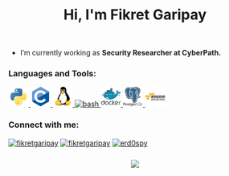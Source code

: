 <h1 align="center">Hi, I'm Fikret Garipay</h1>

<br>

- I’m currently working as **Security Researcher at CyberPath.**


<h3 align="left">Languages and Tools:</h3>
<p align="left"> <a href="https://www.python.org" target="_blank" rel="noreferrer"> <img src="https://raw.githubusercontent.com/devicons/devicon/master/icons/python/python-original.svg" alt="python" width="40" height="40"/> </a> <a href="https://www.cprogramming.com/" target="_blank" rel="noreferrer"> <img src="https://raw.githubusercontent.com/devicons/devicon/master/icons/c/c-original.svg" alt="c" width="40" height="40"/> <a href="https://www.linux.org/" target="_blank" rel="noreferrer"> <img src="https://raw.githubusercontent.com/devicons/devicon/master/icons/linux/linux-original.svg" alt="linux" width="40" height="40"/> </a> <a href="https://aws.amazon.com" target="_blank" rel="noreferrer"> </a> <a href="https://www.gnu.org/software/bash/" target="_blank" rel="noreferrer"> <img src="https://www.vectorlogo.zone/logos/gnu_bash/gnu_bash-icon.svg" alt="bash" width="40" height="40"/> </a> <a href="https://www.docker.com/" target="_blank" rel="noreferrer"> <img src="https://raw.githubusercontent.com/devicons/devicon/master/icons/docker/docker-original-wordmark.svg" alt="docker" width="40" height="40"/> </a> <a href="https://www.postgresql.org" target="_blank" rel="noreferrer"> <img src="https://raw.githubusercontent.com/devicons/devicon/master/icons/postgresql/postgresql-original-wordmark.svg" alt="postgresql" width="40" height="40"/> </a> <img src="https://raw.githubusercontent.com/devicons/devicon/master/icons/amazonwebservices/amazonwebservices-original-wordmark.svg" alt="aws" width="40" height="40"/> </a> </p>


<h3 align="left">Connect with me:</h3>
<p align="left">
<a href="mailto:fikretgaripay@protonmail.com" target="blank"><img align="center" src="https://cdn.jsdelivr.net/npm/simple-icons@v3/icons/protonmail.svg" alt="fikretgaripay" height="30" width="40" /></a>
<a href="https://linkedin.com/in/fikretgaripay" target="blank"><img align="center" src="https://raw.githubusercontent.com/rahuldkjain/github-profile-readme-generator/master/src/images/icons/Social/linked-in-alt.svg" alt="fikretgaripay" height="30" width="40" /></a>
<a href="https://twitter.com/erd0spy" target="blank"><img align="center" src="https://raw.githubusercontent.com/rahuldkjain/github-profile-readme-generator/master/src/images/icons/Social/twitter.svg" alt="erd0spy" height="30" width="40" /></a>
</p>


<h3 align="center"></h3>
<p align="center">
<a href="https://tryhackme.com/p/erdos" target="_blank"><img src="https://user-images.githubusercontent.com/58850695/121874066-b0d6c200-cd0f-11eb-9eca-2ff6127fa07a.png" align="center"> </a>
</p>
